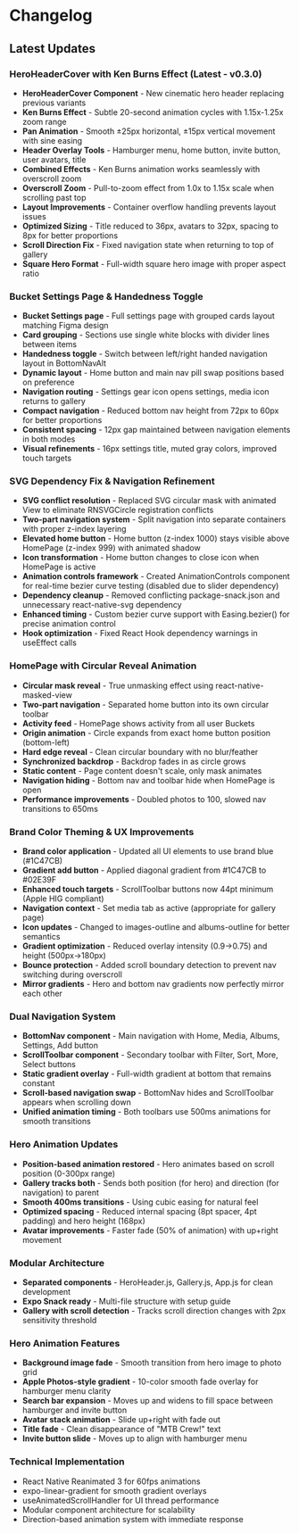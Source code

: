 # Changelog

## Latest Updates

### HeroHeaderCover with Ken Burns Effect (Latest - v0.3.0)
- **HeroHeaderCover Component** - New cinematic hero header replacing previous variants
- **Ken Burns Effect** - Subtle 20-second animation cycles with 1.15x-1.25x zoom range
- **Pan Animation** - Smooth ±25px horizontal, ±15px vertical movement with sine easing
- **Header Overlay Tools** - Hamburger menu, home button, invite button, user avatars, title
- **Combined Effects** - Ken Burns animation works seamlessly with overscroll zoom
- **Overscroll Zoom** - Pull-to-zoom effect from 1.0x to 1.15x scale when scrolling past top
- **Layout Improvements** - Container overflow handling prevents layout issues
- **Optimized Sizing** - Title reduced to 36px, avatars to 32px, spacing to 8px for better proportions
- **Scroll Direction Fix** - Fixed navigation state when returning to top of gallery
- **Square Hero Format** - Full-width square hero image with proper aspect ratio

### Bucket Settings Page & Handedness Toggle
- **Bucket Settings page** - Full settings page with grouped cards layout matching Figma design
- **Card grouping** - Sections use single white blocks with divider lines between items
- **Handedness toggle** - Switch between left/right handed navigation layout in BottomNavAlt
- **Dynamic layout** - Home button and main nav pill swap positions based on preference
- **Navigation routing** - Settings gear icon opens settings, media icon returns to gallery
- **Compact navigation** - Reduced bottom nav height from 72px to 60px for better proportions
- **Consistent spacing** - 12px gap maintained between navigation elements in both modes
- **Visual refinements** - 16px settings title, muted gray colors, improved touch targets

### SVG Dependency Fix & Navigation Refinement
- **SVG conflict resolution** - Replaced SVG circular mask with animated View to eliminate RNSVGCircle registration conflicts
- **Two-part navigation system** - Split navigation into separate containers with proper z-index layering
- **Elevated home button** - Home button (z-index 1000) stays visible above HomePage (z-index 999) with animated shadow
- **Icon transformation** - Home button changes to close icon when HomePage is active
- **Animation controls framework** - Created AnimationControls component for real-time bezier curve testing (disabled due to slider dependency)
- **Dependency cleanup** - Removed conflicting package-snack.json and unnecessary react-native-svg dependency
- **Enhanced timing** - Custom bezier curve support with Easing.bezier() for precise animation control
- **Hook optimization** - Fixed React Hook dependency warnings in useEffect calls

### HomePage with Circular Reveal Animation
- **Circular mask reveal** - True unmasking effect using react-native-masked-view
- **Two-part navigation** - Separated home button into its own circular toolbar
- **Activity feed** - HomePage shows activity from all user Buckets
- **Origin animation** - Circle expands from exact home button position (bottom-left)
- **Hard edge reveal** - Clean circular boundary with no blur/feather
- **Synchronized backdrop** - Backdrop fades in as circle grows
- **Static content** - Page content doesn't scale, only mask animates
- **Navigation hiding** - Bottom nav and toolbar hide when HomePage is open
- **Performance improvements** - Doubled photos to 100, slowed nav transitions to 650ms

### Brand Color Theming & UX Improvements
- **Brand color application** - Updated all UI elements to use brand blue (#1C47CB)
- **Gradient add button** - Applied diagonal gradient from #1C47CB to #02E39F
- **Enhanced touch targets** - ScrollToolbar buttons now 44pt minimum (Apple HIG compliant)
- **Navigation context** - Set media tab as active (appropriate for gallery page)
- **Icon updates** - Changed to images-outline and albums-outline for better semantics
- **Gradient optimization** - Reduced overlay intensity (0.9→0.75) and height (500px→180px)
- **Bounce protection** - Added scroll boundary detection to prevent nav switching during overscroll
- **Mirror gradients** - Hero and bottom nav gradients now perfectly mirror each other

### Dual Navigation System
- **BottomNav component** - Main navigation with Home, Media, Albums, Settings, Add button
- **ScrollToolbar component** - Secondary toolbar with Filter, Sort, More, Select buttons
- **Static gradient overlay** - Full-width gradient at bottom that remains constant
- **Scroll-based navigation swap** - BottomNav hides and ScrollToolbar appears when scrolling down
- **Unified animation timing** - Both toolbars use 500ms animations for smooth transitions

### Hero Animation Updates
- **Position-based animation restored** - Hero animates based on scroll position (0-300px range)
- **Gallery tracks both** - Sends both position (for hero) and direction (for navigation) to parent
- **Smooth 400ms transitions** - Using cubic easing for natural feel
- **Optimized spacing** - Reduced internal spacing (8pt spacer, 4pt padding) and hero height (168px)
- **Avatar improvements** - Faster fade (50% of animation) with up+right movement

### Modular Architecture
- **Separated components** - HeroHeader.js, Gallery.js, App.js for clean development
- **Expo Snack ready** - Multi-file structure with setup guide
- **Gallery with scroll detection** - Tracks scroll direction changes with 2px sensitivity threshold

### Hero Animation Features
- **Background image fade** - Smooth transition from hero image to photo grid
- **Apple Photos-style gradient** - 10-color smooth fade overlay for hamburger menu clarity
- **Search bar expansion** - Moves up and widens to fill space between hamburger and invite button
- **Avatar stack animation** - Slide up+right with fade out
- **Title fade** - Clean disappearance of "MTB Crew!" text
- **Invite button slide** - Moves up to align with hamburger menu

### Technical Implementation
- React Native Reanimated 3 for 60fps animations
- expo-linear-gradient for smooth gradient overlays
- useAnimatedScrollHandler for UI thread performance
- Modular component architecture for scalability
- Direction-based animation system with immediate response